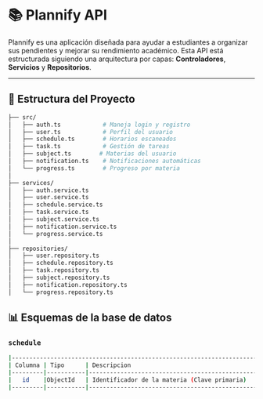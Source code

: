 # 📚 Plannify API

Plannify es una aplicación diseñada para ayudar a estudiantes a organizar sus pendientes y mejorar su rendimiento académico. Esta API está estructurada siguiendo una arquitectura por capas: **Controladores**, **Servicios** y **Repositorios**.

---

## 📁 Estructura del Proyecto

```bash
├── src/
│   ├── auth.ts            # Maneja login y registro
│   ├── user.ts            # Perfil del usuario
│   ├── schedule.ts        # Horarios escaneados
│   ├── task.ts            # Gestión de tareas
│   ├── subject.ts        # Materias del usuario
│   ├── notification.ts    # Notificaciones automáticas
│   └── progress.ts        # Progreso por materia
│
├── services/
│   ├── auth.service.ts
│   ├── user.service.ts
│   ├── schedule.service.ts
│   ├── task.service.ts
│   ├── subject.service.ts
│   ├── notification.service.ts
│   └── progress.service.ts
│
├── repositories/
│   ├── user.repository.ts
│   ├── schedule.repository.ts
│   ├── task.repository.ts
│   ├── subject.repository.ts
│   ├── notification.repository.ts
│   └── progress.repository.ts
````
## 📊 Esquemas de la base de datos

### `schedule`
```bash
|------------------------------------------------------------------------|
| Columna | Tipo      | Descripcion                                      |
|---------|-----------|--------------------------------------------------|
|   id    |ObjectId   | Identificador de la materia (Clave primaria)     |
|---------|-----------|--------------------------------------------------| 
 
